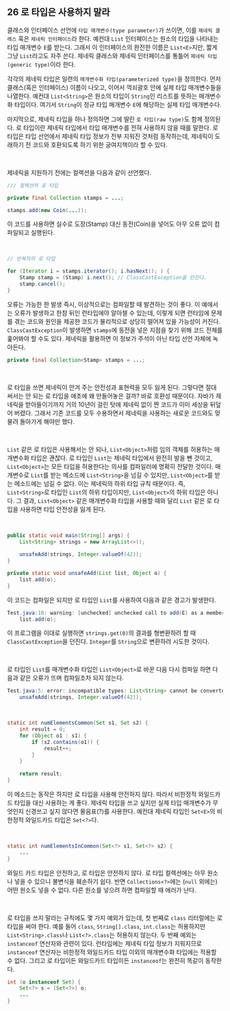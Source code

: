 ## 26 로 타입은 사용하지 말라

클래스와 인터페이스 선언에 `타입 매개변수(type parameter)`가 쓰이면, 이를 `제네릭 클래스` 혹은 `제네릭 인터페이스`라 한다. 예컨대 `List` 인터페이스는 원소의 타입을 나타내는 타입 매개변수 `E`를 받는다. 그래서 이 인터페이스의 완전한 이름은 `List<E>`지만, 짧게 그냥 `List`라고도 자주 쓴다. 제네릭 클래스와 제네릭 인터페이스를 통틀어 `제네릭 타입(generic type)`이라 한다.

각각의 제네릭 타입은 일련의 `매개변수화 타입(parameterized type)`을 정의한다. 먼저 클래스(혹은 인터페이스) 이름이 나오고, 이어서 꺽쇠괄호 안에 실제 타입 매개변수들을 나열한다. 예컨대 `List<String>`은 원소의 타입이 `String`인 리스트를 뜻하는 매개변수화 타입이다. 여기서 `String`이 정규 타입 매개변수 `E`에 해당하는 실제 타입 매개변수다.

마지막으로, 제네릭 타입을 하나 정의하면 그에 딸린 `로 타입(raw type)`도 함께 정의된다. 로 타입이란 제네릭 타입에서 타입 매개변수를 전혀 사용하지 않을 때를 말한다. 로 타입은 타입 선언에서 제네릭 타입 정보가 전부 지워진 것처럼 동작하는데, 제네릭이 도래하기 전 코드와 호환되도록 하기 위한 궁여지책이라 할 수 있다. 

<br />

제네릭을 지원하기 전에는 컬렉션을 다음과 같이 선언했다.

```java
/// 컬렉션의 로 타입

private final Collection stamps = ...;

stamps.add(new Coin(...));
```

이 코드를 사용하면 실수로 도장(Stamp) 대신 동전(Coin)을 넣어도 아무 오류 없이 컴파일되고 실행된다.

<br />

```java
// 반복자의 로 타입

for (Iterator i = stamps.iterator(); i.hasNext(); ) {
    Stamp stamp = (Stamp) i.next(); // ClassCastException을 던진다.
    stamp.cancel();
}
```

오류는 가능한 한 발생 즉시, 이상적으로는 컴파일할 때 발견하는 것이 좋다. 이 예에서는 오류가 발생하고 한참 뒤인 런타입에야 알아챌 수 있는데, 이렇게 되면 런타임에 문제를 겪는 코드와 원인을 제공한 코드가 물리적으로 상당히 떨어져 있을 가능성이 커진다. `ClassCastException`이 발생하면 `stamps`에 동전을 넣은 지점을 찾기 위해 코드 전체를 훑어봐야 할 수도 있다. 제네릭을 활용하면 이 정보가 주석이 아닌 타입 선언 자체에 녹아든다.

```java
private final Collection<Stamp> stamps = ...;
```

<br />

로 타입을 쓰면 제네릭이 안겨 주는 안전성과 표현력을 모두 잃게 된다. 그렇다면 절대 써서는 안 되는 로 타입을 애초에 왜 만들어놓은 걸까? 바로 호환성 때문이다. 자바가 제네릭을 받아들이기까지 거의 10년이 걸린 탓에 제네릭 없이 짠 코드가 이미 세상을 뒤덮어 버렸다. 그래서 기존 코드를 모두 수용하면서 제네릭을 사용하는 새로운 코드와도 맞물려 돌아가게 해야만 했다.

<br />

`List` 같은 로 타입은 사용해서는 안 되나, `List<Object>`처럼 임의 객체를 허용하는 매개변수화 타입은 괜찮다. 로 타입인 `List`는 제네릭 타입에서 완전히 발을 뺀 것이고, `List<Object>`는 모든 타입을 허용한다는 의사를 컴파일러에 명확히 전달한 것이다. 매개변수로 `List`를 받는 메소드에 `List<String>`을 넘길 수 있지만, `List<Object>`를 받는 메소드에는 넘길 수 없다. 이는 제네릭의 하위 타입 규칙 때문이다. 즉, `List<String>`로 타입인 `List`의 하위 타입이지만, `List<Object>`의 하위 타입은 아니다. 그 결과, `List<Object>` 같은 매개변수화 타입을 사용할 때와 달리 `List` 같은 로 타입을 사용하면 타입 안전성을 잃게 된다.

<br />

```java
public static void main(String[] args) {
    List<String> strings = new ArrayList<>();
    
    unsafeAdd(strings, Integer.valueOf(42));
}

private static void unsafeAdd(List list, Object o) {
    list.add(o);
}
```

이 코드는 컴파일은 되지만 로 타입인 `List`를 사용하여 다음과 같은 경고가 발생한다.

```java
Test.java:10: warning: [unchecked] unchecked call to add(E) as a member of the raw type List
    list.add(o);
```

이 프로그램을 이대로 실행하면 `strings.get(0)`의 결과를 형변환하려 할 때 `ClassCastException`을 던진다. `Integer`를 `String`으로 변환하려 시도한 것이다.

<br />

로 타입인 `List`를 매개변수화 타입인 `List<Object>`로 바꾼 다음 다시 컴파일 하면 다음과 같은 오류가 뜨며 컴파일조차 되지 않는다.

```java
Test.java:5: error: incompatible types: List<String> cannot be converted to List<Object>
    unsafeAdd(strings, Integer.valueOf(42));
```

<br />

```java
static int numElementsCommon(Set s1, Set s2) {
    int result = 0;
    for (Object o1 : s1) {
        if (s2.contains(o1)) {
            result++;
        }
    }
    
    return result;
}
```

이 메소드는 동작은 하지만 로 타입을 사용해 안전하지 않다. 따라서 비한정적 와일드카드 타입을 대신 사용하는 게 좋다. 제네릭 타입을 쓰고 싶지만 실제 타입 매개변수가 무엇인지 신경쓰고 싶지 않다면 물음표(?)를 사용한다. 예컨대 제네릭 타입인 `Set<E>`의 비한정적 와일드카드 타입은 `Set<?>`다.

<br />

```java
static int numElementsInCommon(Set<?> s1, Set<?> s2) {
    ...
}
```

와일드 카드 타입은 안전하고, 로 타입은 안전하지 않다. 로 타입 컬렉션에는 아무 원소나 넣을 수 있으니 불변식을 훼손하기 쉽다. 반면 `Collections<?>`에는 (`null` 외에는) 어떤 원소도 넣을 수 없다. 다른 원소를 넣으려 하면 컴파일할 때 에러가 난다.

<br />

로 타입을 쓰지 말라는 규칙에도 몇 가지 예외가 있는데, 첫 번째로 `class` 리터럴에는 로 타입을 써야 한다. 예를 들어 `class`, `String[].class`, `int.class`는 허용하지만 `List<String>.class`나 `List<?>.class`는 허용하지 않는다. 두 번째 예외는 `instanceof` 연산자와 관련이 있다. 런타임에는 제네릭 타입 정보가 지워지므로 `instanceof` 연산자는 비한정적 와일드카드 타입 이외의 매개변수화 타입에는 적용할 수 없다. 그리고 로 타입이든 와일드카드 타입이든 `instanceof`는 완전히 똑같이 동작한다.

```java
int (o instanceof Set) {
    Set<?> s = (Set<?>) o;
    ...
}
```

